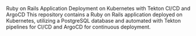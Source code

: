 Ruby on Rails Application Deployment on Kubernetes with Tekton CI/CD and ArgoCD
This repository contains a Ruby on Rails application deployed on Kubernetes, utilizing a PostgreSQL database and automated with Tekton pipelines for CI/CD and ArgoCD for continuous deployment.
